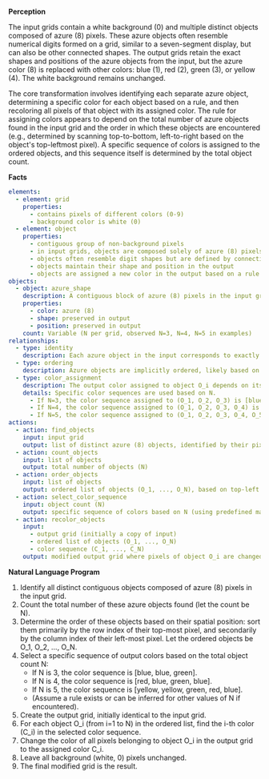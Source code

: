 **Perception**

The input grids contain a white background (0) and multiple distinct objects composed of azure (8) pixels. These azure objects often resemble numerical digits formed on a grid, similar to a seven-segment display, but can also be other connected shapes. The output grids retain the exact shapes and positions of the azure objects from the input, but the azure color (8) is replaced with other colors: blue (1), red (2), green (3), or yellow (4). The white background remains unchanged.

The core transformation involves identifying each separate azure object, determining a specific color for each object based on a rule, and then recoloring all pixels of that object with its assigned color. The rule for assigning colors appears to depend on the total number of azure objects found in the input grid and the order in which these objects are encountered (e.g., determined by scanning top-to-bottom, left-to-right based on the object's top-leftmost pixel). A specific sequence of colors is assigned to the ordered objects, and this sequence itself is determined by the total object count.

**Facts**


```yaml
elements:
  - element: grid
    properties:
      - contains pixels of different colors (0-9)
      - background color is white (0)
  - element: object
    properties:
      - contiguous group of non-background pixels
      - in input grids, objects are composed solely of azure (8) pixels
      - objects often resemble digit shapes but are defined by connectivity
      - objects maintain their shape and position in the output
      - objects are assigned a new color in the output based on a rule
objects:
  - object: azure_shape
    description: A contiguous block of azure (8) pixels in the input grid.
    properties:
      - color: azure (8)
      - shape: preserved in output
      - position: preserved in output
    count: Variable (N per grid, observed N=3, N=4, N=5 in examples)
relationships:
  - type: identity
    description: Each azure object in the input corresponds to exactly one colored object in the output at the same location and with the same shape.
  - type: ordering
    description: Azure objects are implicitly ordered, likely based on their top-most, then left-most coordinate. Let this order be O_1, O_2, ..., O_N.
  - type: color_assignment
    description: The output color assigned to object O_i depends on its index 'i' and the total number of objects 'N'.
    details: Specific color sequences are used based on N.
      - If N=3, the color sequence assigned to (O_1, O_2, O_3) is [blue(1), blue(1), green(3)].
      - If N=4, the color sequence assigned to (O_1, O_2, O_3, O_4) is [red(2), blue(1), green(3), blue(1)].
      - If N=5, the color sequence assigned to (O_1, O_2, O_3, O_4, O_5) is [yellow(4), yellow(4), green(3), red(2), blue(1)].
actions:
  - action: find_objects
    input: input grid
    output: list of distinct azure (8) objects, identified by their pixel coordinates
  - action: count_objects
    input: list of objects
    output: total number of objects (N)
  - action: order_objects
    input: list of objects
    output: ordered list of objects (O_1, ..., O_N), based on top-left coordinate
  - action: select_color_sequence
    input: object count (N)
    output: specific sequence of colors based on N (using predefined mapping for N=3, 4, 5)
  - action: recolor_objects
    input:
      - output grid (initially a copy of input)
      - ordered list of objects (O_1, ..., O_N)
      - color sequence (C_1, ..., C_N)
    output: modified output grid where pixels of object O_i are changed to color C_i
```


**Natural Language Program**

1.  Identify all distinct contiguous objects composed of azure (8) pixels in the input grid.
2.  Count the total number of these azure objects found (let the count be N).
3.  Determine the order of these objects based on their spatial position: sort them primarily by the row index of their top-most pixel, and secondarily by the column index of their left-most pixel. Let the ordered objects be O_1, O_2, ..., O_N.
4.  Select a specific sequence of output colors based on the total object count N:
    *   If N is 3, the color sequence is [blue, blue, green].
    *   If N is 4, the color sequence is [red, blue, green, blue].
    *   If N is 5, the color sequence is [yellow, yellow, green, red, blue].
    *   (Assume a rule exists or can be inferred for other values of N if encountered).
5.  Create the output grid, initially identical to the input grid.
6.  For each object O_i (from i=1 to N) in the ordered list, find the i-th color (C_i) in the selected color sequence.
7.  Change the color of all pixels belonging to object O_i in the output grid to the assigned color C_i.
8.  Leave all background (white, 0) pixels unchanged.
9.  The final modified grid is the result.